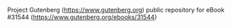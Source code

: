 Project Gutenberg (https://www.gutenberg.org) public repository for eBook #31544 (https://www.gutenberg.org/ebooks/31544)
